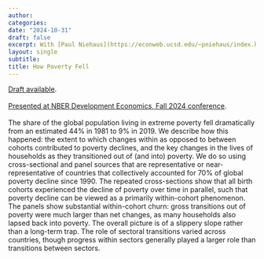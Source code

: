 ```yaml
---
author:
categories:
date: "2024-10-31"
draft: false
excerpt: With [Paul Niehaus](https://econweb.ucsd.edu/~pniehaus/index.html) and [Tom Vogl](https://tomvogl.github.io/). [Draft available](https://vincentarmentano.com/research/hpf/how_poverty_fell.pdf).
layout: single
subtitle: 
title: How Poverty Fell
---
```


[Draft available](https://vincentarmentano.com/research/hpf/how_poverty_fell.pdf). \
\
[Presented at NBER Development Economics, Fall 2024 conference](https://www.nber.org/conferences/development-economics-fall-2024). \
\
The share of the global population living in extreme poverty fell dramatically from an estimated 44% in 1981 to 9% in 2019. We describe how this happened: the extent to which changes within as opposed to between cohorts contributed to poverty declines, and the key changes in the lives of households as they transitioned out of (and into) poverty. We do so using cross-sectional and panel sources that are representative or near-representative of countries that collectively accounted for 70% of global poverty decline since 1990. The repeated cross-sections show that all birth cohorts experienced the decline of poverty over time in parallel, such that poverty decline can be viewed as a primarily within-cohort phenomenon. The panels show substantial within-cohort churn: gross transitions out of poverty were much larger than net changes, as many households also lapsed back into poverty. The overall picture is of a slippery slope rather than a long-term trap. The role of sectoral transitions varied across countries, though progress within sectors generally played a larger role than transitions between sectors.


